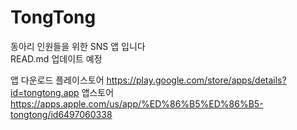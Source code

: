 # TongTong
동아리 인원들을 위한 SNS 앱 입니다   
READ.md 업데이트 예정

앱 다운로드
플레이스토어 <https://play.google.com/store/apps/details?id=tongtong.app>
앱스토어 <https://apps.apple.com/us/app/%ED%86%B5%ED%86%B5-tongtong/id6497060338>
